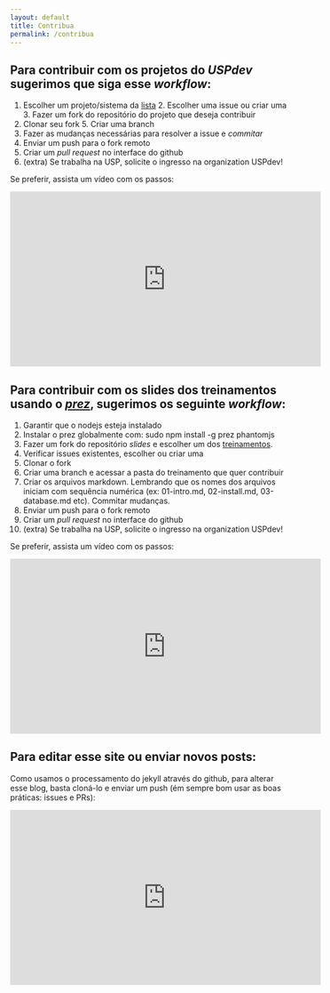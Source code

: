 ```yaml
---
layout: default
title: Contribua
permalink: /contribua
---
```


## Para contribuir com os projetos do *USPdev* sugerimos que siga esse *workflow*:

  1. Escolher um projeto/sistema da [lista](https://uspdev.github.io/sistemas) 
	2. Escolher uma issue ou criar uma
	3. Fazer um fork do repositório do projeto que deseja contribuir
  4. Clonar seu fork
	5. Criar uma branch
  6. Fazer as mudanças necessárias para resolver a issue e *commitar*
  7. Enviar um push para o fork remoto 
  8. Criar um *pull request* no interface do github
  9. (extra) Se trabalha na USP, solicite o ingresso na organization USPdev!

Se preferir, assista um vídeo com os passos:
<iframe width="560" height="315" src="https://www.youtube.com/embed/8I-kY_LzJCg" frameborder="0" allow="autoplay; encrypted-media" allowfullscreen></iframe>

## Para contribuir com os slides dos treinamentos usando o [*prez*](https://github.com/byteclubfr/prez), sugerimos os seguinte *workflow*:

 1. Garantir que o nodejs esteja instalado
 2. Instalar o prez globalmente com: sudo npm install -g prez phantomjs 
 3. Fazer um fork do repositório *slides* e escolher um dos [treinamentos](https://uspdev.github.io/treinamentos).
 4. Verificar issues existentes, escolher ou criar uma
 5. Clonar o fork 
 6. Criar uma branch e acessar a pasta do treinamento que quer contribuir 
 7. Criar os arquivos markdown. Lembrando que os nomes dos arquivos iniciam com sequência numérica (ex: 01-intro.md, 02-install.md, 03-database.md etc). Commitar mudanças.
 8. Enviar um push para o fork remoto 
 9. Criar um *pull request* no interface do github
 10. (extra) Se trabalha na USP, solicite o ingresso na organization USPdev!

Se preferir, assista um vídeo com os passos:

<iframe width="560" height="315" src="https://www.youtube.com/embed/c5kOUpstLMY" frameborder="0" allow="autoplay; encrypted-media" allowfullscreen></iframe>

## Para editar esse site ou enviar novos posts:

Como usamos o processamento do jekyll através do github, para alterar esse blog, basta cloná-lo e enviar um push (ém sempre bom usar as boas práticas: issues e PRs):

<iframe width="560" height="315" src="https://www.youtube.com/embed/kRgvskeaMa0" frameborder="0" allow="autoplay; encrypted-media" allowfullscreen></iframe>



